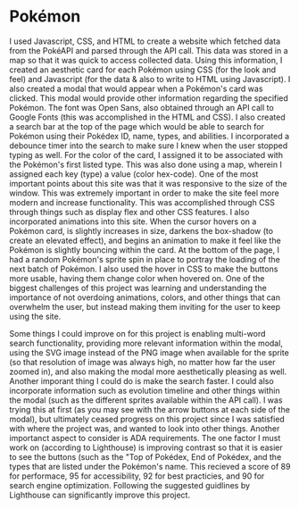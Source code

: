 # Pokémon

I used Javascript, CSS, and HTML to create a website which fetched data from the PokéAPI and parsed through the API call. This data was stored in a map so that it was quick to access collected data. Using this information, I created an aesthetic card for each Pokémon using CSS (for the look and feel) and Javascript (for the data & also to write to HTML using Javascript). I also created a modal that would appear when a Pokémon's card was clicked. This modal would provide other information regarding the specified Pokémon. The font was Open Sans, also obtained through an API call to Google Fonts (this was accomplished in the HTML and CSS). I also created a search bar at the top of the page which would be able to search for Pokémon using their Pokédex ID, name, types, and abilities. I incorporated a debounce timer into the search to make sure I knew when the user stopped typing as well. For the color of the card, I assigned it to be associated with the Pokémon's first listed type. This was also done using a map, wherein I assigned each key (type) a value (color hex-code). One of the most important points about this site was that it was responsive to the size of the window. This was extremely important in order to make the site feel more modern and increase functionality. This was accomplished through CSS through things such as display flex and other CSS features. I also incorporated animations into this site. When the cursor hovers on a Pokémon card, is slightly increases in size, darkens the box-shadow (to create an elevated effect), and begins an animation to make it feel like the Pokémon is slightly bouncing within the card. At the bottom of the page, I had a random Pokémon's sprite spin in place to portray the loading of the next batch of Pokémon. I also used the hover in CSS to make the buttons more usable, having them change color when hovered on. One of the biggest challenges of this project was learning and understanding the importance of not overdoing animations, colors, and other things that can overwhelm the user, but instead making them inviting for the user to keep using the site.

Some things I could improve on for this project is enabling multi-word search functionality, providing more relevant information within the modal, using the SVG image instead of the PNG image when available for the sprite (so that resolution of image was always high, no matter how far the user zoomed in), and also making the modal more aesthetically pleasing as well. Another imporant thing I could do is make the search faster. I could also incorporate information such as evolution timeline and other things within the modal (such as the different sprites available within the API call). I was trying this at first (as you may see with the arrow buttons at each side of the modal), but ultimately ceased progress on this project since I was satisfied with where the project was, and wanted to look into other things. Another importanct aspect to consider is ADA requirements. The one factor I must work on (according to Lighthouse) is improving contrast so that it is easier to see the buttons (such as the "Top of Pokédex, End of Pokédex, and the types that are listed under the Pokémon's name. This recieved a score of 89 for performace, 95 for accessibility, 92 for best practicies, and 90 for search engine optimization. Following the suggested guidlines by Lighthouse can significantly improve this project.
